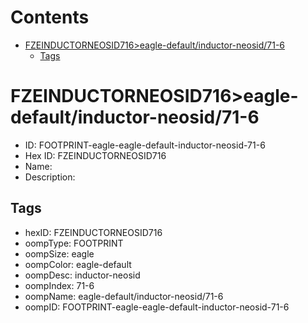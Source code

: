 



Contents
========

* [FZEINDUCTORNEOSID716>eagle-default/inductor-neosid/71-6](#fzeinductorneosid716eagle-defaultinductor-neosid71-6)
	* [Tags](#tags)

# FZEINDUCTORNEOSID716>eagle-default/inductor-neosid/71-6

- ID: FOOTPRINT-eagle-eagle-default-inductor-neosid-71-6
- Hex ID: FZEINDUCTORNEOSID716
- Name: 
- Description: 

## Tags

- hexID: FZEINDUCTORNEOSID716
- oompType: FOOTPRINT
- oompSize: eagle
- oompColor: eagle-default
- oompDesc: inductor-neosid
- oompIndex: 71-6
- oompName: eagle-default/inductor-neosid/71-6
- oompID: FOOTPRINT-eagle-eagle-default-inductor-neosid-71-6
